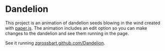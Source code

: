 Dandelion
==================================================

This project is an animation of dandelion seeds blowing in the wind created with [paper.js](http://paperjs.org/).  The animation includes an edit option so you can make changes to the dandelion and see them running in the page.

See it running [zgrossbart.github.com/Dandelion](http://zgrossbart.github.com/Dandelion).

